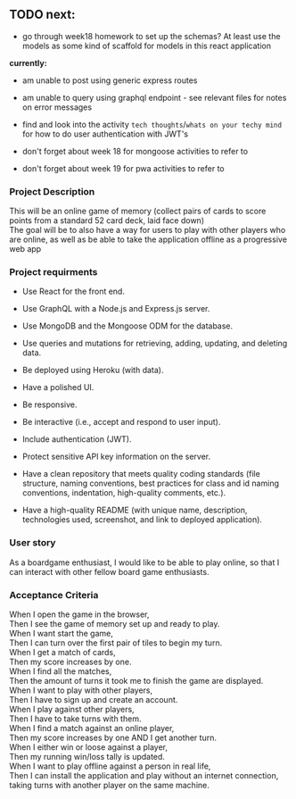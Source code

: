 ## TODO next:

- go through week18 homework to set up the schemas? At least use the models as some kind of scaffold for models in this react application

**currently:**
- am unable to post using generic express routes
- am unable to query using graphql endpoint - see relevant files for notes on error messages

- find and look into the activity `tech thoughts`/`whats on your techy mind` for how to do user authentication with JWT's
- don't forget about week 18 for mongoose activities to refer to
- don't forget about week 19 for pwa activities to refer to

### Project Description

This will be an online game of memory (collect pairs of cards to score points from a standard 52 card deck, laid face down)<br>
The goal will be to also have a way for users to play with other players who are online, as well as be able to take the application offline as a progressive web app<br>

### Project requirments

* Use React for the front end.

* Use GraphQL with a Node.js and Express.js server.

* Use MongoDB and the Mongoose ODM for the database.

* Use queries and mutations for retrieving, adding, updating, and deleting data.

* Be deployed using Heroku (with data).

* Have a polished UI.

* Be responsive.

* Be interactive (i.e., accept and respond to user input).

* Include authentication (JWT).

* Protect sensitive API key information on the server.

* Have a clean repository that meets quality coding standards (file structure, naming conventions, best practices for class and id naming conventions, indentation, high-quality comments, etc.).

* Have a high-quality README (with unique name, description, technologies used, screenshot, and link to deployed application).

### User story

As a boardgame enthusiast, I would like to be able to play online, so that I can interact with other fellow board game enthusiasts. 

### Acceptance Criteria

When I open the game in the browser,<br>
Then I see the game of memory set up and ready to play.<br>
When I want start the game,<br>
Then I can turn over the first pair of tiles to begin my turn.<br>
When I get a match of cards,<br>
Then my score increases by one.<br>
When I find all the matches,<br>
Then the amount of turns it took me to finish the game are displayed.<br>
When I want to play with other players,<br>
Then I have to sign up and create an account.<br>
When I play against other players,<br>
Then I have to take turns with them.<br>
When I find a match against an online player,<br>
Then my score increases by one AND I get another turn.<br>
When I either win or loose against a player,<br>
Then my running win/loss tally is updated.<br>
When I want to play offline against a person in real life,<br>
Then I can install the application and play without an internet connection, taking turns with another player on the same machine.<br>
